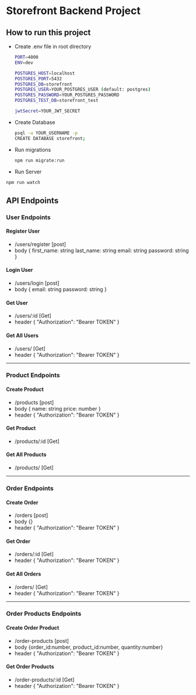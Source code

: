 # Storefront Backend Project

## How to run this project

-  Create .env file in root directory

   ```bash
   PORT=4000
   ENV=dev

   POSTGRES_HOST=localhost
   POSTGRES_PORT=5432
   POSTGRES_DB=storefront
   POSTGRES_USER=YOUR_POSTGRES_USER (default: postgres)
   POSTGRES_PASSWORD=YOUR_POSTGRES_PASSWORD
   POSTGRES_TEST_DB=storefront_test

   jwtSecret=YOUR_JWT_SECRET
   ```

-  Create Database

   ```bash
   psql -u YOUR_USERNAME -p
   CREATE DATABASE storefront;
   ```

-  Run migrations

   ```bash
   npm run migrate:run
   ```

-  Run Server

```bash
npm run watch
```

## API Endpoints

### User Endpoints

#### Register User

-  /users/register [post]
-  body {
   first_name: string
   last_name: string
   email: string
   password: string
   }

#### Login User

-  /users/login [post]
-  body {
   email: string
   password: string
   }

#### Get User

-  /users/:id [Get]
-  header { "Authorization": "Bearer TOKEN" }

#### Get All Users

-  /users/ [Get]
-  header { "Authorization": "Bearer TOKEN" }

---

### Product Endpoints

#### Create Product

-  /products [post]
-  body {
   name: string
   price: number
   }
-  header { "Authorization": "Bearer TOKEN" }

#### Get Product

-  /products/:id [Get]

#### Get All Products

-  /products/ [Get]

---

### Order Endpoints

#### Create Order

-  /orders [post]
-  body {}
-  header { "Authorization": "Bearer TOKEN" }

#### Get Order

-  /orders/:id [Get]
-  header { "Authorization": "Bearer TOKEN" }

#### Get All Orders

-  /orders/ [Get]
-  header { "Authorization": "Bearer TOKEN" }

---

### Order Products Endpoints

#### Create Order Product

-  /order-products [post]
-  body {order_id:number, product_id:number, quantity:number}
-  header { "Authorization": "Bearer TOKEN" }

#### Get Order Products

-  /order-products/:id [Get]
-  header { "Authorization": "Bearer TOKEN" }
